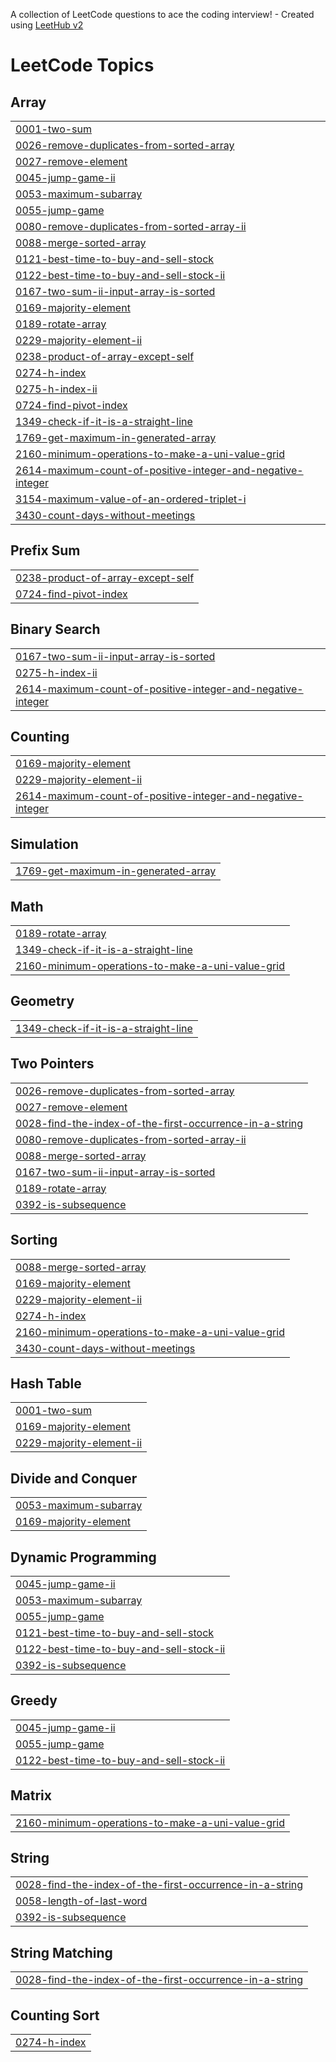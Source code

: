 A collection of LeetCode questions to ace the coding interview! - Created using [LeetHub v2](https://github.com/arunbhardwaj/LeetHub-2.0)
<!---LeetCode Topics Start-->
# LeetCode Topics
## Array
|  |
| ------- |
| [0001-two-sum](https://github.com/NirmalsaiswaroopJ/LeetCode/tree/master/0001-two-sum) |
| [0026-remove-duplicates-from-sorted-array](https://github.com/NirmalsaiswaroopJ/LeetCode/tree/master/0026-remove-duplicates-from-sorted-array) |
| [0027-remove-element](https://github.com/NirmalsaiswaroopJ/LeetCode/tree/master/0027-remove-element) |
| [0045-jump-game-ii](https://github.com/NirmalsaiswaroopJ/LeetCode/tree/master/0045-jump-game-ii) |
| [0053-maximum-subarray](https://github.com/NirmalsaiswaroopJ/LeetCode/tree/master/0053-maximum-subarray) |
| [0055-jump-game](https://github.com/NirmalsaiswaroopJ/LeetCode/tree/master/0055-jump-game) |
| [0080-remove-duplicates-from-sorted-array-ii](https://github.com/NirmalsaiswaroopJ/LeetCode/tree/master/0080-remove-duplicates-from-sorted-array-ii) |
| [0088-merge-sorted-array](https://github.com/NirmalsaiswaroopJ/LeetCode/tree/master/0088-merge-sorted-array) |
| [0121-best-time-to-buy-and-sell-stock](https://github.com/NirmalsaiswaroopJ/LeetCode/tree/master/0121-best-time-to-buy-and-sell-stock) |
| [0122-best-time-to-buy-and-sell-stock-ii](https://github.com/NirmalsaiswaroopJ/LeetCode/tree/master/0122-best-time-to-buy-and-sell-stock-ii) |
| [0167-two-sum-ii-input-array-is-sorted](https://github.com/NirmalsaiswaroopJ/LeetCode/tree/master/0167-two-sum-ii-input-array-is-sorted) |
| [0169-majority-element](https://github.com/NirmalsaiswaroopJ/LeetCode/tree/master/0169-majority-element) |
| [0189-rotate-array](https://github.com/NirmalsaiswaroopJ/LeetCode/tree/master/0189-rotate-array) |
| [0229-majority-element-ii](https://github.com/NirmalsaiswaroopJ/LeetCode/tree/master/0229-majority-element-ii) |
| [0238-product-of-array-except-self](https://github.com/NirmalsaiswaroopJ/LeetCode/tree/master/0238-product-of-array-except-self) |
| [0274-h-index](https://github.com/NirmalsaiswaroopJ/LeetCode/tree/master/0274-h-index) |
| [0275-h-index-ii](https://github.com/NirmalsaiswaroopJ/LeetCode/tree/master/0275-h-index-ii) |
| [0724-find-pivot-index](https://github.com/NirmalsaiswaroopJ/LeetCode/tree/master/0724-find-pivot-index) |
| [1349-check-if-it-is-a-straight-line](https://github.com/NirmalsaiswaroopJ/LeetCode/tree/master/1349-check-if-it-is-a-straight-line) |
| [1769-get-maximum-in-generated-array](https://github.com/NirmalsaiswaroopJ/LeetCode/tree/master/1769-get-maximum-in-generated-array) |
| [2160-minimum-operations-to-make-a-uni-value-grid](https://github.com/NirmalsaiswaroopJ/LeetCode/tree/master/2160-minimum-operations-to-make-a-uni-value-grid) |
| [2614-maximum-count-of-positive-integer-and-negative-integer](https://github.com/NirmalsaiswaroopJ/LeetCode/tree/master/2614-maximum-count-of-positive-integer-and-negative-integer) |
| [3154-maximum-value-of-an-ordered-triplet-i](https://github.com/NirmalsaiswaroopJ/LeetCode/tree/master/3154-maximum-value-of-an-ordered-triplet-i) |
| [3430-count-days-without-meetings](https://github.com/NirmalsaiswaroopJ/LeetCode/tree/master/3430-count-days-without-meetings) |
## Prefix Sum
|  |
| ------- |
| [0238-product-of-array-except-self](https://github.com/NirmalsaiswaroopJ/LeetCode/tree/master/0238-product-of-array-except-self) |
| [0724-find-pivot-index](https://github.com/NirmalsaiswaroopJ/LeetCode/tree/master/0724-find-pivot-index) |
## Binary Search
|  |
| ------- |
| [0167-two-sum-ii-input-array-is-sorted](https://github.com/NirmalsaiswaroopJ/LeetCode/tree/master/0167-two-sum-ii-input-array-is-sorted) |
| [0275-h-index-ii](https://github.com/NirmalsaiswaroopJ/LeetCode/tree/master/0275-h-index-ii) |
| [2614-maximum-count-of-positive-integer-and-negative-integer](https://github.com/NirmalsaiswaroopJ/LeetCode/tree/master/2614-maximum-count-of-positive-integer-and-negative-integer) |
## Counting
|  |
| ------- |
| [0169-majority-element](https://github.com/NirmalsaiswaroopJ/LeetCode/tree/master/0169-majority-element) |
| [0229-majority-element-ii](https://github.com/NirmalsaiswaroopJ/LeetCode/tree/master/0229-majority-element-ii) |
| [2614-maximum-count-of-positive-integer-and-negative-integer](https://github.com/NirmalsaiswaroopJ/LeetCode/tree/master/2614-maximum-count-of-positive-integer-and-negative-integer) |
## Simulation
|  |
| ------- |
| [1769-get-maximum-in-generated-array](https://github.com/NirmalsaiswaroopJ/LeetCode/tree/master/1769-get-maximum-in-generated-array) |
## Math
|  |
| ------- |
| [0189-rotate-array](https://github.com/NirmalsaiswaroopJ/LeetCode/tree/master/0189-rotate-array) |
| [1349-check-if-it-is-a-straight-line](https://github.com/NirmalsaiswaroopJ/LeetCode/tree/master/1349-check-if-it-is-a-straight-line) |
| [2160-minimum-operations-to-make-a-uni-value-grid](https://github.com/NirmalsaiswaroopJ/LeetCode/tree/master/2160-minimum-operations-to-make-a-uni-value-grid) |
## Geometry
|  |
| ------- |
| [1349-check-if-it-is-a-straight-line](https://github.com/NirmalsaiswaroopJ/LeetCode/tree/master/1349-check-if-it-is-a-straight-line) |
## Two Pointers
|  |
| ------- |
| [0026-remove-duplicates-from-sorted-array](https://github.com/NirmalsaiswaroopJ/LeetCode/tree/master/0026-remove-duplicates-from-sorted-array) |
| [0027-remove-element](https://github.com/NirmalsaiswaroopJ/LeetCode/tree/master/0027-remove-element) |
| [0028-find-the-index-of-the-first-occurrence-in-a-string](https://github.com/NirmalsaiswaroopJ/LeetCode/tree/master/0028-find-the-index-of-the-first-occurrence-in-a-string) |
| [0080-remove-duplicates-from-sorted-array-ii](https://github.com/NirmalsaiswaroopJ/LeetCode/tree/master/0080-remove-duplicates-from-sorted-array-ii) |
| [0088-merge-sorted-array](https://github.com/NirmalsaiswaroopJ/LeetCode/tree/master/0088-merge-sorted-array) |
| [0167-two-sum-ii-input-array-is-sorted](https://github.com/NirmalsaiswaroopJ/LeetCode/tree/master/0167-two-sum-ii-input-array-is-sorted) |
| [0189-rotate-array](https://github.com/NirmalsaiswaroopJ/LeetCode/tree/master/0189-rotate-array) |
| [0392-is-subsequence](https://github.com/NirmalsaiswaroopJ/LeetCode/tree/master/0392-is-subsequence) |
## Sorting
|  |
| ------- |
| [0088-merge-sorted-array](https://github.com/NirmalsaiswaroopJ/LeetCode/tree/master/0088-merge-sorted-array) |
| [0169-majority-element](https://github.com/NirmalsaiswaroopJ/LeetCode/tree/master/0169-majority-element) |
| [0229-majority-element-ii](https://github.com/NirmalsaiswaroopJ/LeetCode/tree/master/0229-majority-element-ii) |
| [0274-h-index](https://github.com/NirmalsaiswaroopJ/LeetCode/tree/master/0274-h-index) |
| [2160-minimum-operations-to-make-a-uni-value-grid](https://github.com/NirmalsaiswaroopJ/LeetCode/tree/master/2160-minimum-operations-to-make-a-uni-value-grid) |
| [3430-count-days-without-meetings](https://github.com/NirmalsaiswaroopJ/LeetCode/tree/master/3430-count-days-without-meetings) |
## Hash Table
|  |
| ------- |
| [0001-two-sum](https://github.com/NirmalsaiswaroopJ/LeetCode/tree/master/0001-two-sum) |
| [0169-majority-element](https://github.com/NirmalsaiswaroopJ/LeetCode/tree/master/0169-majority-element) |
| [0229-majority-element-ii](https://github.com/NirmalsaiswaroopJ/LeetCode/tree/master/0229-majority-element-ii) |
## Divide and Conquer
|  |
| ------- |
| [0053-maximum-subarray](https://github.com/NirmalsaiswaroopJ/LeetCode/tree/master/0053-maximum-subarray) |
| [0169-majority-element](https://github.com/NirmalsaiswaroopJ/LeetCode/tree/master/0169-majority-element) |
## Dynamic Programming
|  |
| ------- |
| [0045-jump-game-ii](https://github.com/NirmalsaiswaroopJ/LeetCode/tree/master/0045-jump-game-ii) |
| [0053-maximum-subarray](https://github.com/NirmalsaiswaroopJ/LeetCode/tree/master/0053-maximum-subarray) |
| [0055-jump-game](https://github.com/NirmalsaiswaroopJ/LeetCode/tree/master/0055-jump-game) |
| [0121-best-time-to-buy-and-sell-stock](https://github.com/NirmalsaiswaroopJ/LeetCode/tree/master/0121-best-time-to-buy-and-sell-stock) |
| [0122-best-time-to-buy-and-sell-stock-ii](https://github.com/NirmalsaiswaroopJ/LeetCode/tree/master/0122-best-time-to-buy-and-sell-stock-ii) |
| [0392-is-subsequence](https://github.com/NirmalsaiswaroopJ/LeetCode/tree/master/0392-is-subsequence) |
## Greedy
|  |
| ------- |
| [0045-jump-game-ii](https://github.com/NirmalsaiswaroopJ/LeetCode/tree/master/0045-jump-game-ii) |
| [0055-jump-game](https://github.com/NirmalsaiswaroopJ/LeetCode/tree/master/0055-jump-game) |
| [0122-best-time-to-buy-and-sell-stock-ii](https://github.com/NirmalsaiswaroopJ/LeetCode/tree/master/0122-best-time-to-buy-and-sell-stock-ii) |
## Matrix
|  |
| ------- |
| [2160-minimum-operations-to-make-a-uni-value-grid](https://github.com/NirmalsaiswaroopJ/LeetCode/tree/master/2160-minimum-operations-to-make-a-uni-value-grid) |
## String
|  |
| ------- |
| [0028-find-the-index-of-the-first-occurrence-in-a-string](https://github.com/NirmalsaiswaroopJ/LeetCode/tree/master/0028-find-the-index-of-the-first-occurrence-in-a-string) |
| [0058-length-of-last-word](https://github.com/NirmalsaiswaroopJ/LeetCode/tree/master/0058-length-of-last-word) |
| [0392-is-subsequence](https://github.com/NirmalsaiswaroopJ/LeetCode/tree/master/0392-is-subsequence) |
## String Matching
|  |
| ------- |
| [0028-find-the-index-of-the-first-occurrence-in-a-string](https://github.com/NirmalsaiswaroopJ/LeetCode/tree/master/0028-find-the-index-of-the-first-occurrence-in-a-string) |
## Counting Sort
|  |
| ------- |
| [0274-h-index](https://github.com/NirmalsaiswaroopJ/LeetCode/tree/master/0274-h-index) |
<!---LeetCode Topics End-->